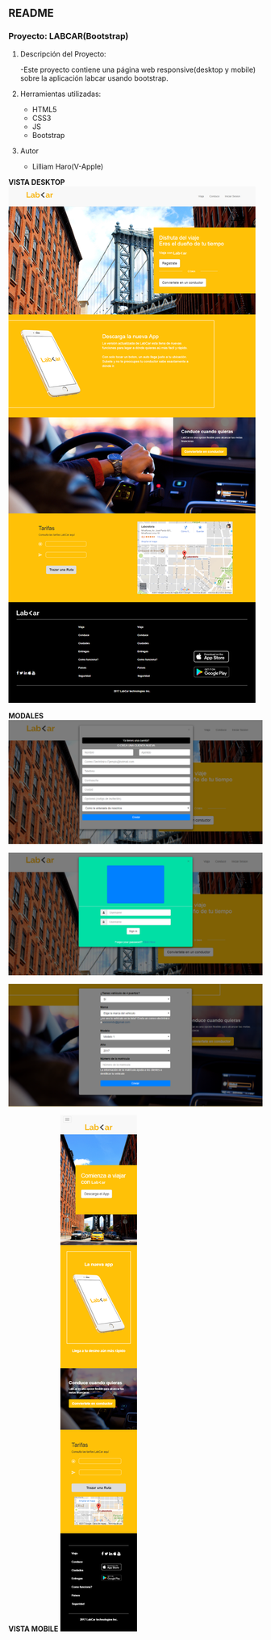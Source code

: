 ## README
### Proyecto: LABCAR(Bootstrap)

1. Descripción del Proyecto:

	-Este proyecto contiene una página web responsive(desktop y mobile) sobre la aplicación labcar usando bootstrap.

2. Herramientas utilizadas:

	- HTML5
	- CSS3
	- JS
	- Bootstrap

3. Autor
	- Lilliam Haro(V-Apple)	 

**VISTA DESKTOP**
![Recursos](assets/images/desktop.png)

**MODALES**
![Recursos](assets/images/modal-1.png)

![Recursos](assets/images/modal-2.png)

![Recursos](assets/images/modal-3.png)

**VISTA MOBILE**
![Recursos](assets/images/mobile.png)
